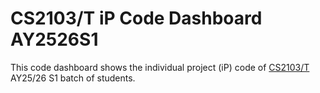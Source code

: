 # CS2103/T iP Code Dashboard AY2526S1

This code dashboard shows the individual project (iP) code of [CS2103/T](https://nus-cs2103-ay2526s1.github.io/website) AY25/26 S1 batch of students.